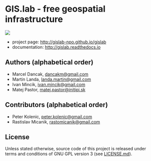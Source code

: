 # GIS.lab - free geospatial infrastructure

<img src="https://rawgithub.com/gislab-npo/gislab/master/graphics/gislab_black.svg"/>

 * project page: http://gislab-npo.github.io/gislab
 * documentation: http://gislab.readthedocs.io

## Authors (alphabetical order)
 * Marcel Dancak, dancakm@gmail.com
 * Martin Landa, landa.martin@gmail.com
 * Ivan Mincik, ivan.mincik@gmail.com
 * Matej Pastor, matej.pastor@initipi.sk

## Contributors (alphabetical order)
 * Peter Kolenic, peter.kolenic@gmail.com
 * Rastislav Micanik, rastomicanik@gmail.com

## License
Unless stated otherwise, source code of this project is released under terms
and conditions of GNU GPL version 3 (see [LICENSE.md](LICENSE.md)).
